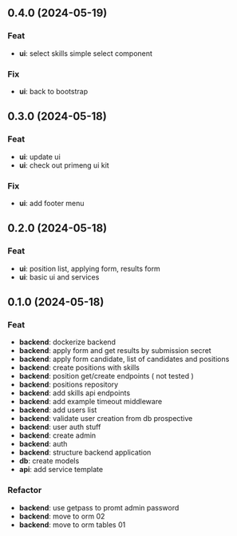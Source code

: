 ## 0.4.0 (2024-05-19)

### Feat

- **ui**: select skills simple select component

### Fix

- **ui**: back to bootstrap

## 0.3.0 (2024-05-18)

### Feat

- **ui**: update ui
- **ui**: check out primeng ui kit

### Fix

- **ui**: add footer menu

## 0.2.0 (2024-05-18)

### Feat

- **ui**: position list, applying form, results form
- **ui**: basic ui and services

## 0.1.0 (2024-05-18)

### Feat

- **backend**: dockerize backend
- **backend**: apply form and get results by submission secret
- **backend**: apply form candidate, list of candidates and positions
- **backend**: create positions with skills
- **backend**: position get/create endpoints ( not tested )
- **backend**: positions repository
- **backend**: add skills api endpoints
- **backend**: add example timeout middleware
- **backend**: add users list
- **backend**: validate user creation from db prospective
- **backend**: user auth stuff
- **backend**: create admin
- **backend**: auth
- **backend**: structure backend application
- **db**: create models
- **api**: add service template

### Refactor

- **backend**: use getpass to promt admin password
- **backend**: move to orm 02
- **backend**: move to orm tables 01
